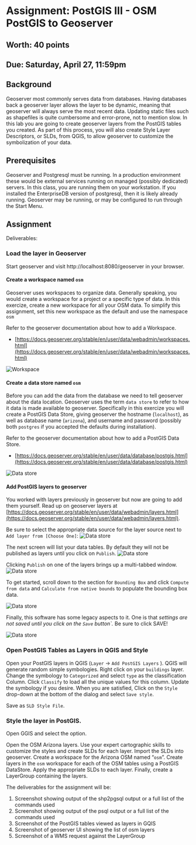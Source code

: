 # Assignment: PostGIS III - OSM PostGIS to Geoserver
## Worth: 40 points
## Due: Saturday, April 27, 11:59pm

## Background
Geoserver most commonly serves data from databases. Having databases back a geoserver layer allows the layer to be dynamic, meaning that geoserver will always serve the most recent data. Updating static files such as shapefiles is quite
cumbersome and error-prone, not to mention slow. In this lab you are going to create geoserver layers from the PostGIS tables you created. As part of this process, you will also create Style Layer Descriptors, or SLDs, from QGIS, to allow geoserver to
customize the symbolization of your data.

## Prerequisites
Geoserver and Postgresql must be running. In a production environment these would be external services running on
managed (possibly dedicated) servers. In this class, you are running them on your workstation. If you installed the
EnterpriseDB version of postgresql, then it is likely already running. Geoserver may be running, or may be configured 
to run through the Start Menu.

## Assignment
Deliverables:

### Load the layer in Geoserver
Start geoserver and visit http://localhost:8080/geoserver in your browser. 

#### Create a workspace named `osm`
Geoserver uses workspaces to organize data. Generally speaking, you would create a workspace for a project or a specific
type of data. In this exercize, create a new workspace for all your OSM data. To simplify this assignment, set this new workspace as the default and use the namespace `osm`

Refer to the geoserver documentation about how to add a Workspace. 
- [https://docs.geoserver.org/stable/en/user/data/webadmin/workspaces.html](https://docs.geoserver.org/stable/en/user/data/webadmin/workspaces.html)

![Workspace](screenshots/geoserver-create-workspace.png)


#### Create a data store named `osm`
Before you can add the data from the database we need to tell geoserver about the data location. Geoserver uses the term
`data store` to refer to how it data is made available to geoserver. Specifically in this exercize you will create a PostGIS
Data Store, giving geoserver the hostname (`localhost`), as well as database name (`arizona`), and username and password (possibly both `postgres` if you accepted the defaults during installation). 

Refer to the geoserver documentation about how to add a PostGIS Data Store. 
- [https://docs.geoserver.org/stable/en/user/data/database/postgis.html](https://docs.geoserver.org/stable/en/user/data/database/postgis.html)

![Data store](screenshots/geoserver-create-datastore.png)

#### Add PostGIS layers to geoserver
You worked with layers previously in geoserver but now are going to add them yourself. Read up on geoserver layers at
[https://docs.geoserver.org/stable/en/user/data/webadmin/layers.html](https://docs.geoserver.org/stable/en/user/data/webadmin/layers.html). 

Be sure to select the appropriate data source for the layer source next to `Add layer from [Choose One]`:
![Data store](screenshots/geoserver-add-layer-1.png)

The next screen will list your data tables. By default they will not be published as layers until you click on `Publish`.
![Data store](screenshots/geoserver-add-layer-2.png)

Clicking `Publish` on one of the layers brings up a multi-tabbed window.
![Data store](screenshots/geoserver-add-layer-3.png)

To get started, scroll down to the section for `Bounding Box` and click `Compute from data` and `Calculate from native bounds` to populate the bounding box data.

![Data store](screenshots/geoserver-add-layer-bbox.png)

Finally, this software has some legacy aspects to it. One is that _settings are not saved until you click on the `Save` button`._ Be sure to click SAVE!

![Data store](screenshots/geoserver-add-layer-save.png)

### Open PostGIS Tables as Layers in QGIS and Style
Open your PostGIS layers in QGIS (`Layer` -> `Add PostGIS Layers` ). QGIS will generate random simple symbologies.
Right click on your `buildings` layer. Change the symbology to `Categorized` and select `type` as the classification Column.
Click `Classify` to load all the unique values for this column. Update the symbology if you desire. When you are satisfied,
Click on the `Style` drop-down at the bottom of the dialog and select `Save style`. 

Save as `SLD Style File`. 

### Style the layer in PostGIS. 

Open GGIS and select the option. 


Open the OSM Arizona layers. Use your expert cartographic skills to customize the styles and create SLDs for each layer. Import the SLDs into geoserver. Create a workspace for the Arizona OSM named “`osm`”. Create layers in the `osm` workspace for each of the OSM tables using a PostGIS DataStore. Apply the appropriate SLDs to each layer. Finally, create a LayerGroup containing the layers. 

The deliverables for the assignment will be:



1. Screenshot showing output of the shp2pgsql output or a full list of the commands used
2. Screenshot showing output of the psql output or a full list of the commands used
3. Screenshot of the PostGIS tables viewed as layers in GQIS
4. Screenshot of geoserver UI showing the list of osm layers
5. Screenshot of a WMS request against the LayerGroup
